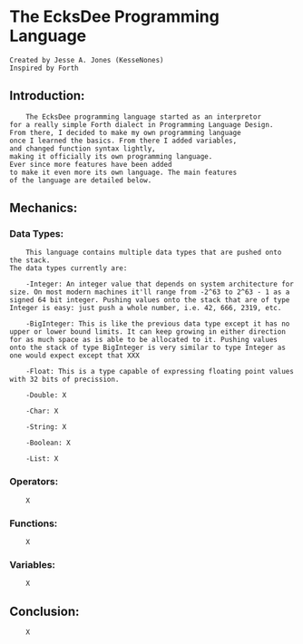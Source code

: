 # The EcksDee Programming Language
	Created by Jesse A. Jones (KesseNones)
	Inspired by Forth

## Introduction:
		The EcksDee programming language started as an interpretor 
	for a really simple Forth dialect in Programming Language Design. 
	From there, I decided to make my own programming language 
	once I learned the basics. From there I added variables, 
	and changed function syntax lightly, 
	making it officially its own programming language. 
	Ever since more features have been added 
	to make it even more its own language. The main features 
	of the language are detailed below.

## Mechanics:
### Data Types:
		This language contains multiple data types that are pushed onto the stack. 
	The data types currently are:
		
		-Integer: An integer value that depends on system architecture for size. On most modern machines it'll range from -2^63 to 2^63 - 1 as a signed 64 bit integer. Pushing values onto the stack that are of type Integer is easy: just push a whole number, i.e. 42, 666, 2319, etc.  

		-BigInteger: This is like the previous data type except it has no upper or lower bound limits. It can keep growing in either direction for as much space as is able to be allocated to it. Pushing values onto the stack of type BigInteger is very similar to type Integer as one would expect except that XXX
		
		-Float: This is a type capable of expressing floating point values with 32 bits of precission. 
		
		-Double: X
		
		-Char: X
		
		-String: X
		
		-Boolean: X
		
		-List: X
### Operators:
		X
### Functions:
		X
### Variables:
		X

## Conclusion:
		X
